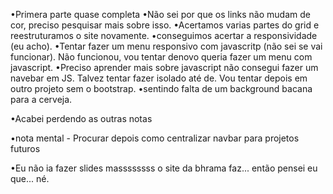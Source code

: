 •Primera parte quase completa
•Não sei por que os links não mudam de cor, preciso pesquisar mais sobre isso.
•Acertamos varias partes do grid e reestruturamos o site novamente. •conseguimos acertar a responsividade (eu acho).
•Tentar fazer um menu responsivo com javascritp (não sei se vai funcionar). Não funcionou, vou tentar denovo queria fazer um menu com javascript.
•Preciso aprender mais sobre javascript não consegui fazer um navebar em JS. Talvez tentar fazer isolado até de. Vou tentar depois em outro projeto sem o bootstrap.
•sentindo falta de um background bacana para a cerveja.

•Acabei perdendo as outras notas

•nota mental
    - Procurar depois como centralizar navbar para projetos futuros
    
•Eu não ia fazer slides massssssss o site da bhrama faz... então pensei eu que... né.